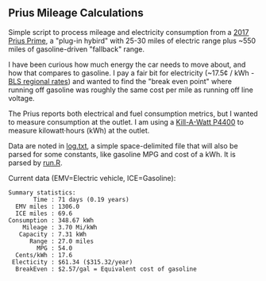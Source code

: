 ## Prius Mileage Calculations

Simple script to process mileage and electricity consumption from a
[2017 Prius Prime][Prime], a "plug-in hybird" with 25-30 miles of
electric range plus ~550 miles of gasoline-driven "fallback" range.

I have been curious how much energy the car needs to move about, and
how that compares to gasoline. I pay a fair bit for electricity
(~17.5&#162; / kWh - [BLS regional rates][BLS]) and wanted to find the
"break even point" where running off gasoline was roughly the same
cost per mile as running off line voltage.

The Prius reports both electrical and fuel consumption metrics, but I
wanted to measure consumption at the outlet. I am using a
[Kill-A-Watt P4400][KillAWatt] to measure kilowatt&middot;hours (kWh)
at the outlet.

Data are noted in [log.txt](log.txt), a simple space-delimited file
that will also be parsed for some constants, like gasoline MPG and
cost of a kWh. It is parsed by [run.R](run.R).

[Prime]: https://en.wikipedia.org/wiki/Toyota_Prius_Plug-in_Hybrid
[KillAWatt]: http://www.p3international.com/products/p4400.html
[BLS]: https://www.bls.gov/regions/new-york-new-jersey/news-release/averageenergyprices_newyorkarea.htm

Current data (EMV=Electric vehicle, ICE=Gasoline):
```
Summary statistics:
       Time : 71 days (0.19 years)
  EMV miles : 1306.0
  ICE miles : 69.6
Consumption : 348.67 kWh
    Mileage : 3.70 Mi/kWh
   Capacity : 7.31 kWh
      Range : 27.0 miles
        MPG : 54.0
  Cents/kWh : 17.6
 Electicity : $61.34 ($315.32/year)
  BreakEven : $2.57/gal = Equivalent cost of gasoline

```

